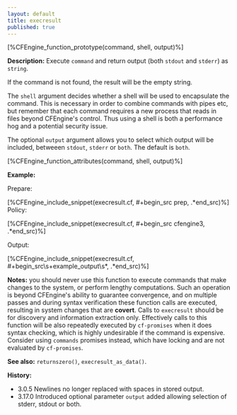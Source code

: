 ```yaml
---
layout: default
title: execresult
published: true
---
```


[%CFEngine_function_prototype(command, shell, output)%]

**Description:** Execute `command` and return output (both `stdout` and `stderr`) as `string`.

If the command is not found, the result will be the empty string.

The `shell` argument decides whether a shell will be used to encapsulate the
command. This is necessary in order to combine commands with pipes etc, but
remember that each command requires a new process that reads in files beyond
CFEngine's control. Thus using a shell is both a performance hog and a
potential security issue.

The optional `output` argument allows you to select which output will be
included, betweeen `stdout`, `stderr` or `both`. The default is `both`.

[%CFEngine_function_attributes(command, shell, output)%]

**Example:**

Prepare:

[%CFEngine_include_snippet(execresult.cf, #\+begin_src prep, .*end_src)%]
Policy:

[%CFEngine_include_snippet(execresult.cf, #\+begin_src cfengine3, .*end_src)%]

Output:

[%CFEngine_include_snippet(execresult.cf, #\+begin_src\s+example_output\s*, .*end_src)%]

**Notes:** you should never use this function to execute commands that
make changes to the system, or perform lengthy computations. Such an
operation is beyond CFEngine's ability to guarantee convergence, and
on multiple passes and during syntax verification these function calls
are executed, resulting in system changes that are **covert**. Calls
to `execresult` should be for discovery and information extraction
only.  Effectively calls to this function will be also repeatedly
executed by `cf-promises` when it does syntax checking, which is
highly undesirable if the command is expensive.  Consider using
`commands` promises instead, which have locking and are not evaluated
by `cf-promises`.

**See also:** `returnszero()`, `execresult_as_data()`.

**History:**

* 3.0.5 Newlines no longer replaced with spaces in stored output.
* 3.17.0 Introduced optional parameter `output` added allowing selection of stderr, stdout or both.
